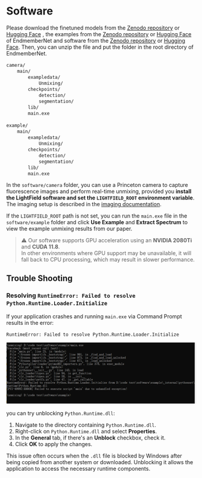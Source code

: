 # Software
Please download the finetuned models  from the [Zenodo repository](https://doi.org/10.5281/zenodo.13622929) or [Hugging Face](https://huggingface.co/Orange066/Unmixing_Model) , the examples from the [Zenodo repository](https://doi.org/10.5281/zenodo.13622692) or [Hugging Face](https://huggingface.co/datasets/Orange066/Unmixing_ExampleData) of EndmemberNet and software from the [Zenodo repository](https://doi.org/10.5281/zenodo.13622929) or [Hugging Face](https://huggingface.co/Orange066/Unmixing_Model). Then, you can unzip the file and put the folder in the root directory of EndmemberNet.

```
camera/
    main/
        exampledata/
            Unmixing/
        checkpoints/
            detection/
            segmentation/
        lib/
        main.exe
        
example/ 
    main/
        exampledata/
            Unmixing/
        checkpoints/
            detection/
            segmentation/
        lib/
        main.exe
```

In the `software/camera` folder, you can use a Princeton camera to capture fluorescence images and perform real-time unmixing, provided you **install the LightField software and set the `LIGHTFIELD_ROOT` environment variable**.  The imaging setup is described in the [imaging documentation](../imaging/README.md).

If the `LIGHTFIELD_ROOT` path is not set, you can run the `main.exe` file in the `software/example` folder and click **Use Example** and **Extract Spectrum** to view the example unmixing results from our paper.

> ⚠️ Our software supports GPU acceleration using an **NVIDIA 2080Ti** and **CUDA 11.8**.  
> In other environments where GPU support may be unavailable, it will fall back to CPU processing, which may result in slower performance.


## Trouble Shooting
### Resolving `RuntimeError: Failed to resolve Python.Runtime.Loader.Initialize`

If your application crashes and running `main.exe` via Command Prompt results in the error:

```
RuntimeError: Failed to resolve Python.Runtime.Loader.Initialize
```

![bug1](../doc/bug1.png)

you can try unblocking `Python.Runtime.dll`:

1. Navigate to the directory containing `Python.Runtime.dll`.
2. Right-click on `Python.Runtime.dll` and select **Properties**.
3. In the **General** tab, if there's an **Unblock** checkbox, check it.
4. Click **OK** to apply the changes.

This issue often occurs when the `.dll` file is blocked by Windows after being copied from another system or downloaded. Unblocking it allows the application to access the necessary runtime components.